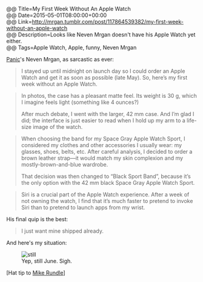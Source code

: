 @@ Title=My First Week Without An Apple Watch  
@@ Date=2015-05-01T08:00:00+00:00  
@@ Link=http://mrgan.tumblr.com/post/117864539382/my-first-week-without-an-apple-watch  
@@ Description=Looks like Neven Mrgan doesn't have his Apple Watch yet either.  
@@ Tags=Apple Watch, Apple, funny, Neven Mrgan  

[Panic][panic]'s Neven Mrgan, as sarcastic as ever:
>I stayed up until midnight on launch day so I could order an Apple Watch and get it as soon as possible (late May). So, here’s my first week without an Apple Watch.

>In photos, the case has a pleasant matte feel. Its weight is 30 g, which I imagine feels light (something like 4 ounces?)
>
>After much debate, I went with the larger, 42 mm case. And I’m glad I did; the interface is just easier to read when I hold up my arm to a life-size image of the watch.

>When choosing the band for my Space Gray Apple Watch Sport, I considered my clothes and other accessories I usually wear: my glasses, shoes, belts, etc. After careful analysis, I decided to order a brown leather strap—it would match my skin complexion and my mostly-brown-and-blue wardrobe.
>
>That decision was then changed to “Black Sport Band”, because it’s the only option with the 42 mm black Space Gray Apple Watch Sport.
	
>Siri is a crucial part of the Apple Watch experience. After a week of not owning the watch, I find that it’s much faster to pretend to invoke Siri than to pretend to launch apps from my wrist.

His final quip is the best:
>I just want mine shipped already.

And here's my situation:

<figure>
	<img src="http://d.pr/i/Prby+" alt="still" >
	<figcaption>Yep, still June. Sigh.</figcaption>
</figure>

[Hat tip to [Mike Rundle][twitter]]

[panic]: https://www.panic.com
[twitter]: https://twitter.com/mrgan/status/594178748439625728